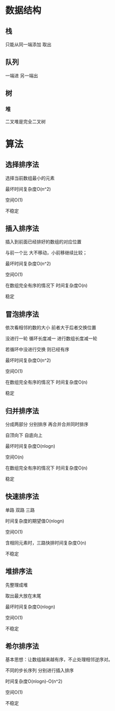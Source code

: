 # 数据结构
## 栈
只能从同一端添加 取出
## 队列
一端进 另一端出
## 树
### 堆
二叉堆是完全二叉树

# 算法
## 选择排序法
选择当前数组最小的元素

最坏时间复杂度O(n^2)

空间O(1)

不稳定

## 插入排序法
插入到前面已经排好的数组的对应位置

与前一个比 大不移动，小前移继续比较；

最坏时间复杂度O(n^2)

空间O(1)

在数组完全有序的情况下 时间复杂度O(n)

稳定

## 冒泡排序法
依次看相邻的数的大小 前者大于后者交换位置

没进行一轮 循环长度减一 进行数组长度减一轮

若循环中没进行交换 则已经有序

最坏时间复杂度O(n^2)

空间O(1)

在数组完全有序的情况下 时间复杂度O(n)

稳定

## 归并排序法
分成两部分 分别排序 再合并合并同时排序

自顶向下 自底向上

最坏时间复杂度O(nlogn)

空间O(n)

在数组完全有序的情况下 时间复杂度O(n)

稳定

## 快速排序法


单路 双路 三路

时间复杂度的期望值O(nlogn)

空间O(1)

含相同元素时，三路快排时间复杂度O(n)

不稳定

## 堆排序法
先整理成堆

取出最大放在末尾

最坏时间复杂度O(nlogn)

空间O(1)

不稳定

## 希尔排序法
基本思想：让数组越来越有序，不止处理相邻逆序对。

不同的步长序列 分别进行插入排序

时间复杂度O(nlogn)-O(n^2)

空间O(1)

不稳定
